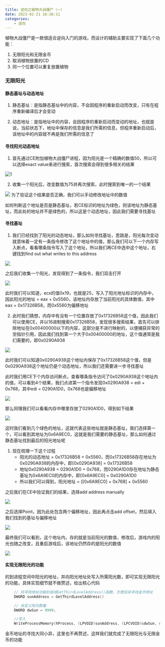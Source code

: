 ```yaml
---
title: 逆向之植物大战僵尸（一）
date: 2023-02-21 16:36:11
categories: 
    - 逆向
---
```


植物大战僵尸是一款很适合逆向入门的游戏，而设计的辅助主要实现了下面几个功能：  
1. 无限阳光和无限金币  
2. 取消植物放置的CD  
3. 同一个位置可以重复放置植物   

### 无限阳光

#### 静态基址与动态地址

1. 静态基址：是指静态基址中的内容，不会因程序的重新启动而改变，只有在程序重新编译后才会变动

2. 动态地址：是指地址中的内容，会因程序的重新启动而变动的地址，也就是说，当前状态下，地址中保存的信息是我们所需的信息，但程序重新启动后，该地址中的内容就不再是我们所需的信息了

<!-- more -->

#### 寻找阳光动态地址

1. 首先通过CE附加植物大战僵尸进程，因为阳光是一个精确的数值50，所以可以选择exact value来进行搜索，首次搜索会得到很多相关的结果

![1](https://cdn.jsdelivr.net/gh/colaxianyu/imgbed/img/2022-02-21-阳光1.png)

2. 收集一个阳光后，改变数值为75并再次搜索，此时搜索到唯一的一个结果

![](https://cdn.jsdelivr.net/gh/colaxianyu/imgbed/img/2022-02-21-%E9%98%B3%E5%85%892.png)
为了验证这个结果是否正确，我们可以手动修改地址中的数值

如何判断这个地址是否是静态基址，若CE标识的地址为绿色，则该地址为静态基址，而此处的地址并不是绿色的，所以这是个动态地址，因此我们需要寻找基址

#### 寻找基址

1. 我们已经找到了阳光的动态地址，那么如何寻找基址，思路是，阳光每次变动就意味着一定有一条指令修改了这个地址中的值，那么我们可以下一个内存写入断点，看看哪条指令写入了这个地址，所以我们再CE中选中这个地址，右键找到find out what writes to this address

![](https://cdn.jsdelivr.net/gh/colaxianyu/imgbed/img/2022-02-21-阳光3.png)

之后我们收集一个阳光，发现得到了一条指令，我们双击打开

![](https://cdn.jsdelivr.net/gh/colaxianyu/imgbed/img/2022-02-21-阳光4.png)

此时我们可以知道，ecx的值0x19，也就是25，写入了阳光地址标识的内存中，因此阳光的地址 = eax + 0x5560，该地址内存放了当前阳光的具体数值，其中eax = 0x17326B58，而0x5560为偏移地址

2. 此时我们猜想，内存中有没有一个位置存放了0x17326B58这个值，因此我们可以使用CE，并以16进制搜索0x17326B58，发现很多搜索结果，首先可以排除地址在0x00400000以下的内容，这部分是不进行映射的，以便捕获异常的空指针引用，因此我们找到第一个大于0x00400000的地址，这个值通常是我们需要的，即0x0290A938

![](https://cdn.jsdelivr.net/gh/colaxianyu/imgbed/img/2022-02-21-阳光5.png)

此时我们可以知道0x0290A938这个地址内保存了0x17326B58这个值，但是0x0290A938这个地址仍是个动态地址，所以我们还需要进一步寻找基址  

此时我们用CE下个内存访问断点，查看哪条指令访问了0x0290A938这个地址内的值，可以看到4个结果，我们点进第一个指令发现0x0290A938 = edi + 0x768，其中edi = 0290A1D0，0x768也是偏移地址

![](https://cdn.jsdelivr.net/gh/colaxianyu/imgbed/img/2022-02-21-阳光6.png)

那么同理我们可以看看内存中哪里存放了0290A1D0，得到如下结果

![](https://cdn.jsdelivr.net/gh/colaxianyu/imgbed/img/2022-02-21-阳光7.png)

这时我们看到几个绿色的地址，这就代表这些地址就是静态基址，我们选择第一个，可以看到其地址为0x6A9EC0，这就是我们需要的静态基址，那么如何通过静态基址找到最后的阳光地址呢

1. 现在梳理一下这个过程
   - 阳光的动态地址 = 0x17326B58 + 0x5560，而0x17326B58存在地址为0x0290A938的内存中，即[0x0290A938] = 0x17326B58
   - 地址0x0290A938 = 0290A1D0 + 0x768，而0290A1D0存在地址为静态基址为0x6A9EC0的内存中，即[0x6A9EC0] = 0x0290A1D0
   - 所以我们可以得到，阳光地址 = [[0x6A9EC0] + 0x768] + 0x5560

之后我们在CE中验证我们的结果，选择add address manually

![](https://cdn.jsdelivr.net/gh/colaxianyu/imgbed/img/2022-02-21-阳光8.png)

之后选择Point，因为此处包含两个偏移地址，因此再点击add offset，然后填入我们找到的基址与偏移地址

![](https://cdn.jsdelivr.net/gh/colaxianyu/imgbed/img/2022-02-21-阳光9.png)

最终我们可以看到，这个地址内，存的就是当前阳光的数值，修改后，游戏内的阳光也随之改变，且重启游戏后，该地址仍然存的是阳光的数值

![](https://cdn.jsdelivr.net/gh/colaxianyu/imgbed/img/2022-02-21-阳光10.png)

#### 实现无限阳光的功能
的到进程空间中阳光的地址，并向阳光地址处写入所需阳光数，即可实现无限阳光的功能，具体实现细节就不做赘述，给出核心代码

~~~c++
    // 将寻找地址功能封装成GetThirdLevelAddress()函数，方便后续寻找金币地址
    DWORD sunAddress = GetThirdLevelAddress()

    // 自定义阳光数量
    DWORD dwSun = 9999;

    //写入             
    WriteProcessMemory(hProcess, (LPVOID)sunAddress, (LPCVOID)&dwSun, sizeof(DWORD), &pid)          
~~~

金币地址的寻找大同小异，这里也不再赘述，这样我们就完成了无限阳光与无限金币的功能